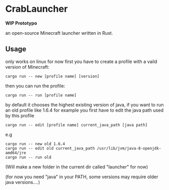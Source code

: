 # CrabLauncher 
**WIP Prototypo**

an open-source Minecraft launcher written in Rust.

## Usage
only works on linux for now
first you have to create a profile with a vaild version of Minecraft:
```
cargo run -- new [profile name] [version]
```
then you can run the profile:
```
cargo run -- run [profile name]
```
by default it chooses the highest existing version of java,
if you want to run an old profile like 1.6.4 for example you first have to edit the java path used by this profile
```
cargo run -- edit [profile name] current_java_path [java path]
```
e.g
```
cargo run -- new old 1.6.4
cargo run -- edit old current_java_path /usr/lib/jvm/java-8-openjdk-amd64/jre
cargo run -- run old
```

(Will make a new folder in the current dir called "launcher" for now)

(for now you need "java" in your PATH, some versions may require older java versions....)
